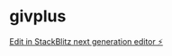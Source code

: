 # givplus

[Edit in StackBlitz next generation editor ⚡️](https://stackblitz.com/~/github.com/LegalGuard/givplus)